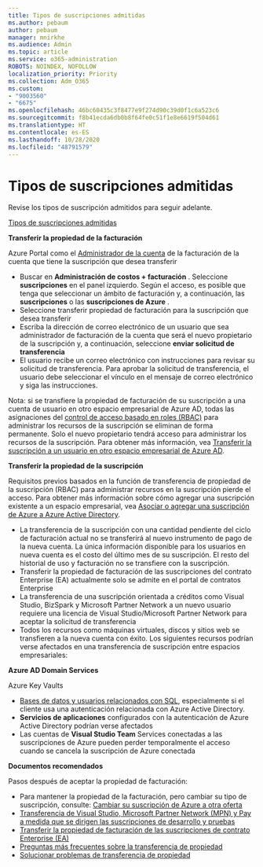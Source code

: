 ```yaml
---
title: Tipos de suscripciones admitidas
ms.author: pebaum
author: pebaum
manager: mnirkhe
ms.audience: Admin
ms.topic: article
ms.service: o365-administration
ROBOTS: NOINDEX, NOFOLLOW
localization_priority: Priority
ms.collection: Adm_O365
ms.custom:
- "9003560"
- "6675"
ms.openlocfilehash: 46bc60435c3f8477e9f274d90c39d0f1c6a523c6
ms.sourcegitcommit: f8b41ecda6db0b8f64fe0c51f1e8e6619f504d61
ms.translationtype: HT
ms.contentlocale: es-ES
ms.lasthandoff: 10/28/2020
ms.locfileid: "48791579"
---
```

# <a name="supported-subscription-types"></a>Tipos de suscripciones admitidas

Revise los tipos de suscripción admitidos para seguir adelante.

[Tipos de suscripciones admitidas](https://docs.microsoft.com/azure/billing/billing-subscription-transfer?WT.mc_id=Portal-Microsoft_Azure_Support#supported-subscription-types)

**Transferir la propiedad de la facturación**

Azure Portal como el [Administrador de la cuenta](https://ms.portal.azure.com/) de la facturación de la cuenta que tiene la suscripción que desea transferir

- Buscar en **Administración de costos + facturación** . Seleccione **suscripciones** en el panel izquierdo. Según el acceso, es posible que tenga que seleccionar un ámbito de facturación y, a continuación, las **suscripciones** o las **suscripciones de Azure** .
- Seleccione transferir propiedad de facturación para la suscripción que desea transferir
- Escriba la dirección de correo electrónico de un usuario que sea administrador de facturación de la cuenta que será el nuevo propietario de la suscripción y, a continuación, seleccione **enviar solicitud de transferencia**
- El usuario recibe un correo electrónico con instrucciones para revisar su solicitud de transferencia. Para aprobar la solicitud de transferencia, el usuario debe seleccionar el vínculo en el mensaje de correo electrónico y siga las instrucciones.

Nota: si se transfiere la propiedad de facturación de su suscripción a una cuenta de usuario en otro espacio empresarial de Azure AD, todas las asignaciones del [control de acceso basado en roles (RBAC)](https://docs.microsoft.com/azure/role-based-access-control/overview?WT.mc_id=Portal-Microsoft_Azure_Support) para administrar los recursos de la suscripción se eliminan de forma permanente. Solo el nuevo propietario tendrá acceso para administrar los recursos de la suscripción. Para obtener más información, vea [Transferir la suscripción a un usuario en otro espacio empresarial de Azure AD](https://docs.microsoft.com/azure/active-directory/managed-identities-azure-resources/known-issues?WT.mc_id=Portal-Microsoft_Azure_Support).

**Transferir la propiedad de la suscripción**

Requisitos previos basados en la función de transferencia de propiedad de la suscripción (RBAC) para administrar recursos en la suscripción pierde el acceso. Para obtener más información sobre cómo agregar una suscripción existente a un espacio empresarial, vea [Asociar o agregar una suscripción de Azure a Azure Active Directory](https://docs.microsoft.com/azure/active-directory/fundamentals/active-directory-how-subscriptions-associated-directory?WT.mc_id=Portal-Microsoft_Azure_Support).

- La transferencia de la suscripción con una cantidad pendiente del ciclo de facturación actual no se transferirá al nuevo instrumento de pago de la nueva cuenta. La única información disponible para los usuarios en nueva cuenta es el costo del último mes de su suscripción. El resto del historial de uso y facturación no se transfiere con la suscripción.
- Transferir la propiedad de facturación de las suscripciones del contrato Enterprise (EA) actualmente solo se admite en el portal de contratos Enterprise
- La transferencia de una suscripción orientada a créditos como Visual Studio, BizSpark y Microsoft Partner Network a un nuevo usuario requiere una licencia de Visual Studio/Microsoft Partner Network para aceptar la solicitud de transferencia
- Todos los recursos como máquinas virtuales, discos y sitios web se transfieren a la nueva cuenta con éxito. Los siguientes recursos podrían verse afectados en una transferencia de suscripción entre espacios empresariales:

**Azure AD Domain Services**

Azure Key Vaults

- [Bases de datos y usuarios relacionados con SQL](https://docs.microsoft.com/azure/sql-database/sql-database-aad-authentication-configure?WT.mc_id=Portal-Microsoft_Azure_Support), especialmente si el cliente usa una autenticación relacionada con Azure Active Directory.
- **Servicios de aplicaciones** configurados con la autenticación de Azure Active Directory podrían verse afectados
- Las cuentas de **Visual Studio Team** Services conectadas a las suscripciones de Azure pueden perder temporalmente el acceso cuando se cancela la suscripción de Azure conectada

**Documentos recomendados**

Pasos después de aceptar la propiedad de facturación:

- Para mantener la propiedad de la facturación, pero cambiar su tipo de suscripción, consulte: [Cambiar su suscripción de Azure a otra oferta](https://docs.microsoft.com/azure/billing/billing-how-to-switch-azure-offer?WT.mc_id=Portal-Microsoft_Azure_Support)
- [Transferencia de Visual Studio, Microsoft Partner Network (MPN) y Pay a medida que se dirigen las suscripciones de desarrollo y pruebas](https://docs.microsoft.com/azure/billing/billing-subscription-transfer?WT.mc_id=Portal-Microsoft_Azure_Support#transferring-visual-studio-microsoft-partner-network-mpn-and-pay-as-you-go-devtest-subscriptions)
- [Transferir la propiedad de facturación de las suscripciones de contrato Enterprise (EA)](https://docs.microsoft.com/azure/billing/billing-subscription-transfer?WT.mc_id=Portal-Microsoft_Azure_Support#transfer-billing-ownership-of-enterprise-agreement-ea-subscriptions)
- [Preguntas más frecuentes sobre la transferencia de propiedad](https://docs.microsoft.com/azure/billing/billing-subscription-transfer?WT.mc_id=Portal-Microsoft_Azure_Support#frequently-asked-questions-faq-for-senders)
- [Solucionar problemas de transferencia de propiedad](https://docs.microsoft.com/azure/billing/billing-subscription-transfer?WT.mc_id=Portal-Microsoft_Azure_Support#troubleshooting)